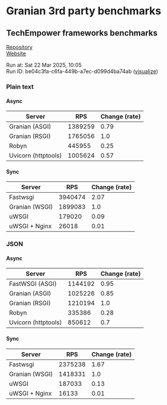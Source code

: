 # Granian 3rd party benchmarks

## TechEmpower frameworks benchmarks

[Repository](https://github.com/TechEmpower/FrameworkBenchmarks)    
[Website](http://www.techempower.com/benchmarks/)

Run at: Sat 22 Mar 2025, 10:05    
Run ID: be04c3fa-c6fa-449b-a7ec-d099d4ba74ab ([visualize](https://www.techempower.com/benchmarks/#section=test&runid=be04c3fa-c6fa-449b-a7ec-d099d4ba74ab))


### Plain text


#### Async

| Server | RPS | Change (rate) |
| --- | --- | --- |
| Granian (ASGI) | 1389259 | 0.79 |
| Granian (RSGI) | 1765056 | 1.0 |
| Robyn | 445955 | 0.25 |
| Uvicorn (httptools) | 1005624 | 0.57 |

#### Sync

| Server | RPS | Change (rate) |
| --- | --- | --- |
| Fastwsgi | 3940474 | 2.07 |
| Granian (WSGI) | 1899083 | 1.0 |
| uWSGI | 179020 | 0.09 |
| uWSGI + Nginx | 26018 | 0.01 |



### JSON


#### Async

| Server | RPS | Change (rate) |
| --- | --- | --- |
| FastWSGI (ASGI) | 1144192 | 0.95 |
| Granian (ASGI) | 1025226 | 0.85 |
| Granian (RSGI) | 1210194 | 1.0 |
| Robyn | 335386 | 0.28 |
| Uvicorn (httptools) | 850612 | 0.7 |

#### Sync

| Server | RPS | Change (rate) |
| --- | --- | --- |
| Fastwsgi | 2375238 | 1.67 |
| Granian (WSGI) | 1418331 | 1.0 |
| uWSGI | 187033 | 0.13 |
| uWSGI + Nginx | 16133 | 0.01 |


